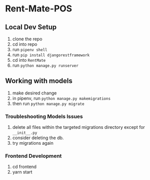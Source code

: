 # Rent-Mate-POS


## Local Dev Setup

1. clone the repo
1. cd into repo
1. run `pipenv shell`
1. run `pip install djangorestframework`
1. cd into `RentMate`
1. run `python manage.py runserver`


## Working with models

1. make desired change
1. in pipenv, run `python manage.py makemigrations`
1. then run `python manage.py migrate`

### Troubleshooting Models Issues
1. delete all files within the targeted migrations directory except for `__init__.py`
1. consider deleting the db. 
1. try migrations again

### Frontend Development

1. cd frontend
2. yarn start